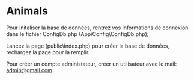 # Animals

Pour initaliser la base de données, rentrez vos informations de connexion dans le fichier ConfigDb.php (App\Config\ConfigDb.php);

Lancez la page (public\index.php) pour créer la base de données, rechargez la page pour la remplir.

Pour créer un compte administateur, créer un utilisateur avec le mail: admin@gmail.com